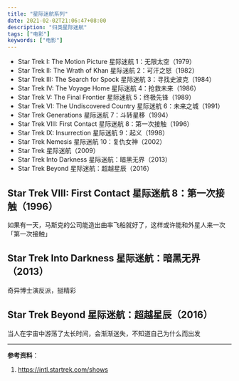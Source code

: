 ```yaml
---
title: "星际迷航系列"
date: 2021-02-02T21:06:47+08:00
description: "归类星际迷航"
tags: ["电影"]
keywords: ["电影"]
---
```


- Star Trek I: The Motion Picture 星际迷航 1：无限太空（1979）
- Star Trek II: The Wrath of Khan 星际迷航 2：可汗之怒（1982）
- Star Trek III: The Search for Spock 星际迷航 3：寻找史波克（1984）
- Star Trek IV: The Voyage Home 星际迷航 4：抢救未来（1986）
- Star Trek V: The Final Frontier 星际迷航 5：终极先锋（1989）
- Star Trek VI: The Undiscovered Country 星际迷航 6：未来之城（1991）
- Star Trek Generations 星际迷航 7：斗转星移（1994）
- Star Trek VIII: First Contact 星际迷航 8：第一次接触（1996）
- Star Trek IX: Insurrection 星际迷航 9：起义（1998）
- Star Trek Nemesis 星际迷航 10：复仇女神（2002）
- Star Trek 星际迷航（2009）
- Star Trek Into Darkness 星际迷航：暗黑无界（2013）
- Star Trek Beyond 星际迷航：超越星辰（2016）

## Star Trek VIII: First Contact 星际迷航 8：第一次接触（1996）

如果有一天，马斯克的公司能造出曲率飞船就好了，这样或许能和外星人来一次「第一次接触」

## Star Trek Into Darkness 星际迷航：暗黑无界（2013）

奇异博士演反派，挺精彩

## Star Trek Beyond 星际迷航：超越星辰（2016）

当人在宇宙中游荡了太长时间，会渐渐迷失，不知道自己为什么而出发

---

**参考资料**：

1. <https://intl.startrek.com/shows>
